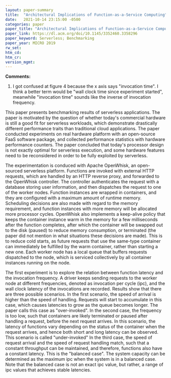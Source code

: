 ```yaml
---
layout: paper-summary
title:  "Architectural Implications of Function-as-a-Service Computing"
date:   2021-10-14 23:15:00 -0500
categories: paper
paper_title: "Architectural Implications of Function-as-a-Service Computing"
paper_link: https://dl.acm.org/doi/10.1145/3352460.3358296
paper_keyword: Serverless; Benchmarking
paper_year: MICRO 2019
rw_set:
htm_cd:
htm_cr:
version_mgmt:
---
```


**Comments:**

1. I got confused at figure 4 because the x axis says "invocation time". I think a better term would be "wall clock 
   time since experiment started", meanwhile "invocation time" sounds like the inverse of invocation frequency.

This paper presents benchmarking results of serverless applications. 
The paper is motivated by the question of whether today's commercial hardware is still a good fit for serverless
workloads, which demonstrate drastically different performance traits than traditional cloud applications.
The paper conducted experiments on real hardware platform with an open-source FaaS software package, and collected
performance statistics with hardware performance counters.
The paper concluded that today's processor design is not exactly optimal for serverless execution, and some 
hardware features need to be reconsidered in order to be fully exploited by serverless.

The experimentation is conduced with Apache OpenWhisk, an open-sourced serverless platform. 
Functions are invoked with external HTTP requests, which are handled by an HTTP reverse proxy, and forwarded to the 
OpenWhisk controller. The controller authenticates the request with a database storing user information, and then 
dispatches the request to one of the worker nodes.
Function instances are wrapped in containers, and they are configured with a maximum amount of runtime memory.
Scheduling decisions are also made with regard to the memory requirement, and function instances with more memory
will be allocated more processor cycles.
OpenWhisk also implements a keep-alive policy that keeps the container instance warm in the memory for a few 
milliseconds after the function completes, after which the container will be swapped out to the disk (paused) to reduce
memory consumption, or terminated (the paper did not mention in what situations these decisions are made). 
This is to reduce cold starts, as future requests that use the same-type container can immediately be fulfilled by the
warm container, rather than starting a new one.
Each worker node has a local queue that buffers requests dispatched to the node, which is serviced collectively by all 
container instances running on the node.

The first experiment is to explore the relation between function latency and the invocation frequency.
A driver keeps sending requests to the worker node at different frequencies, denoted as invocation per cycle (ipc), and 
the wall clock latency of the invocations are recorded. 
Results show that there are three possible scenarios. In the first scenario, the speed of arrival is higher than 
the speed of handling. Requests will start to accumulate in this case, which causes latencies to grow as the queue 
becomes longer. The paper calls this case as "over-invoked".
In the second case, the frequency is too low, such that containers are likely terminated or paused after handling a 
request, before the next request arrives. In this scenario, the latency of functions vary depending on the status 
of the container when the request arrives, and hence both short and long latency can be observed.
This scenario is called "under-invoked"
In the third case, the speed of request arrival and the speed of request handling match, such that a constant 
throughput can be maintained, and therefore, functions also have a constant latency.
This is the "balanced case".
The system capacity can be determined as the maximum ipc when the system is in a balanced case. Note that the balanced
case is not an exact ipc value, but rather, a range of ipc values that achieves stable latencies.


